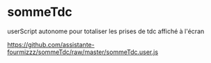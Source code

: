 sommeTdc
========

userScript autonome pour totaliser les prises de tdc affiché à l'écran

https://github.com/assistante-fourmizzz/sommeTdc/raw/master/sommeTdc.user.js
